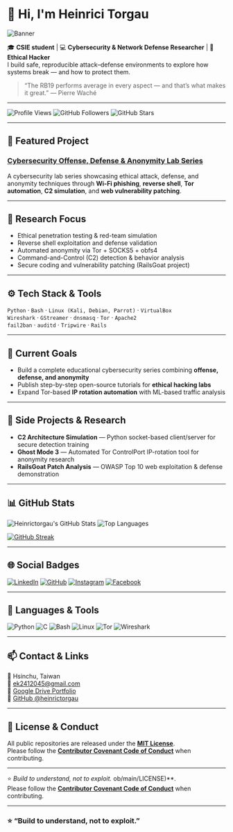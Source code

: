 # 👋 Hi, I'm Heinrici Torgau  

![Banner](https://capsule-render.vercel.app/api?type=waving&color=gradient&height=100&section=header&text=Cybersecurity%20Researcher&fontSize=30&animation=fadeIn)


🎓 **CSIE student** | 💻 **Cybersecurity & Network Defense Researcher** | 🧠 **Ethical Hacker**  
I build safe, reproducible attack–defense environments to explore how systems break — and how to protect them.  

> “The RB19 performs average in every aspect — and that’s what makes it great.” — Pierre Waché  

---

![Profile Views](https://komarev.com/ghpvc/?username=heinrictorgau&color=blue)
![GitHub Followers](https://img.shields.io/github/followers/heinrictorgau?style=social)
![GitHub Stars](https://img.shields.io/github/stars/heinrictorgau?style=social)

---

## 🔐 Featured Project  
### [Cybersecurity Offense, Defense & Anonymity Lab Series](https://github.com/heinrictorgau/Cybersecurity-Offense-Defense-Anonymity-Lab-Series)
A cybersecurity lab series showcasing ethical attack, defense, and anonymity techniques through **Wi-Fi phishing**, **reverse shell**, **Tor automation**, **C2 simulation**, and **web vulnerability patching**.  

---

## 🧠 Research Focus
- Ethical penetration testing & red-team simulation  
- Reverse shell exploitation and defense validation  
- Automated anonymity via Tor + SOCKS5 + obfs4  
- Command-and-Control (C2) detection & behavior analysis  
- Secure coding and vulnerability patching (RailsGoat project)  

---

## ⚙️ Tech Stack & Tools
`Python` · `Bash` · `Linux (Kali, Debian, Parrot)` · `VirtualBox`  
`Wireshark` · `GStreamer` · `dnsmasq` · `Tor` · `Apache2`  
`fail2ban` · `auditd` · `Tripwire` · `Rails`

---

## 🌱 Current Goals
- Build a complete educational cybersecurity series combining **offense, defense, and anonymity**  
- Publish step-by-step open-source tutorials for **ethical hacking labs**  
- Expand Tor-based **IP rotation automation** with ML-based traffic analysis  

---

## 🧩 Side Projects & Research
- **C2 Architecture Simulation** — Python socket-based client/server for secure detection training  
- **Ghost Mode 3** — Automated Tor ControlPort IP-rotation tool for anonymity research  
- **RailsGoat Patch Analysis** — OWASP Top 10 web exploitation & defense demonstration  

---

## 📊 GitHub Stats
![Heinrictorgau's GitHub Stats](https://github-readme-stats.vercel.app/api?username=heinrictorgau&show_icons=true&theme=tokyonight&count_private=true)
![Top Languages](https://github-readme-stats.vercel.app/api/top-langs/?username=heinrictorgau&layout=compact&theme=tokyonight)

[![GitHub Streak](https://streak-stats.demolab.com?user=heinrictorgau&theme=tokyonight&hide_border=false)](https://git.io/streak-stats)

---

## 🌐 Social Badges
[![LinkedIn](https://img.shields.io/badge/LinkedIn-Heinrici_Torgau-blue?logo=linkedin&logoColor=white)](https://www.linkedin.com/in/heinrictorgau-a85a09383)
[![GitHub](https://img.shields.io/badge/GitHub-heinrictorgau-lightgrey?logo=github)](https://github.com/heinrictorgau)
[![Instagram](https://img.shields.io/badge/Instagram-@heinrictorgau-E4405F?logo=instagram&logoColor=white)](https://www.instagram.com/heinrictorgau/)
[![Facebook](https://img.shields.io/badge/Facebook-Heinrici_Torgau-1877F2?logo=facebook&logoColor=white)](https://www.facebook.com/heinrictorgau)

---

## 🧠 Languages & Tools
![Python](https://img.shields.io/badge/Python-3776AB?style=for-the-badge&logo=python&logoColor=white)
![C](https://img.shields.io/badge/C-00599C?style=for-the-badge&logo=c&logoColor=white)
![Bash](https://img.shields.io/badge/Bash-4EAA25?style=for-the-badge&logo=gnu-bash&logoColor=white)
![Linux](https://img.shields.io/badge/Linux-FCC624?style=for-the-badge&logo=linux&logoColor=black)
![Tor](https://img.shields.io/badge/Tor-7E4798?style=for-the-badge&logo=tor-project&logoColor=white)
![Wireshark](https://img.shields.io/badge/Wireshark-1679A7?style=for-the-badge&logo=wireshark&logoColor=white)

---

## 📫 Contact & Links
📍 Hsinchu, Taiwan  
📧 ek2412045@gmail.com  
🔗 [Google Drive Portfolio](https://drive.google.com/drive/folders/1wRfW2hEyTfO4_nNgEhrgAHP9SuDaUpx)  
🐙 [GitHub @heinrictorgau](https://github.com/heinrictorgau)

---

## 🧾 License & Conduct
All public repositories are released under the **[MIT License](https://github.com/heinrictorgau/Cybersecurity-Offense-Defense-Anonymity-Lab-Series/blob/main/LICENSE)**.  
Please follow the **[Contributor Covenant Code of Conduct](https://github.com/heinrictorgau/Cybersecurity-Offense-Defense-Anonymity-Lab-Series/blob/main/CODE_OF_CONDUCT.md)** when contributing.  

---

⭐ *Build to understand, not to exploit.*
ob/main/LICENSE)**.  
Please follow the **[Contributor Covenant Code of Conduct](https://github.com/heinrictorgau/Cybersecurity-Offense-Defense-Anonymity-Lab-Series/blob/main/CODE_OF_CONDUCT.md)** when contributing.  

---

### ⭐ “Build to understand, not to exploit.”
